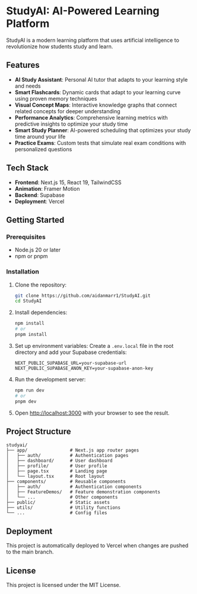 # StudyAI: AI-Powered Learning Platform

StudyAI is a modern learning platform that uses artificial intelligence to revolutionize how students study and learn.

## Features

- **AI Study Assistant**: Personal AI tutor that adapts to your learning style and needs
- **Smart Flashcards**: Dynamic cards that adapt to your learning curve using proven memory techniques
- **Visual Concept Maps**: Interactive knowledge graphs that connect related concepts for deeper understanding
- **Performance Analytics**: Comprehensive learning metrics with predictive insights to optimize your study time
- **Smart Study Planner**: AI-powered scheduling that optimizes your study time around your life
- **Practice Exams**: Custom tests that simulate real exam conditions with personalized questions

## Tech Stack

- **Frontend**: Next.js 15, React 19, TailwindCSS
- **Animation**: Framer Motion
- **Backend**: Supabase
- **Deployment**: Vercel

## Getting Started

### Prerequisites

- Node.js 20 or later
- npm or pnpm

### Installation

1. Clone the repository:
   ```bash
   git clone https://github.com/aidanmarr1/StudyAI.git
   cd StudyAI
   ```

2. Install dependencies:
   ```bash
   npm install
   # or
   pnpm install
   ```

3. Set up environment variables:
   Create a `.env.local` file in the root directory and add your Supabase credentials:
   ```
   NEXT_PUBLIC_SUPABASE_URL=your-supabase-url
   NEXT_PUBLIC_SUPABASE_ANON_KEY=your-supabase-anon-key
   ```

4. Run the development server:
   ```bash
   npm run dev
   # or
   pnpm dev
   ```

5. Open [http://localhost:3000](http://localhost:3000) with your browser to see the result.

## Project Structure

```
studyai/
├── app/                # Next.js app router pages
│   ├── auth/           # Authentication pages
│   ├── dashboard/      # User dashboard
│   ├── profile/        # User profile
│   ├── page.tsx        # Landing page
│   └── layout.tsx      # Root layout
├── components/         # Reusable components
│   ├── auth/           # Authentication components
│   ├── FeatureDemos/   # Feature demonstration components
│   └── ...             # Other components
├── public/             # Static assets
├── utils/              # Utility functions
└── ...                 # Config files
```

## Deployment

This project is automatically deployed to Vercel when changes are pushed to the main branch.

## License

This project is licensed under the MIT License. 